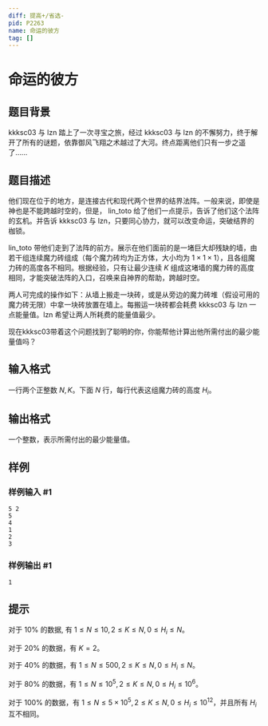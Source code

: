 ```yaml
---
diff: 提高+/省选-
pid: P2263
name: 命运的彼方
tag: []
---
```

# 命运的彼方
## 题目背景

kkksc03 与 lzn 踏上了一次寻宝之旅，经过 kkksc03 与 lzn 的不懈努力，终于解开了所有的谜题，依靠御风飞翔之术越过了大河。终点距离他们只有一步之遥了……

## 题目描述

他们现在位于的地方，是连接古代和现代两个世界的结界法阵。一般来说，即使是神也是不能跨越时空的，但是， lin\_toto 给了他们一点提示，告诉了他们这个法阵的玄机。并告诉 kkksc03 与 lzn，只要同心协力，就可以改变命运，突破结界的枷锁。

lin\_toto 带他们走到了法阵的前方。展示在他们面前的是一堵巨大却残缺的墙，由若干组连续魔力砖组成（每个魔力砖均为正方体，大小均为 $1\times1\times1$），且各组魔力砖的高度各不相同。根据经验，只有让最少连续 $K$ 组成这堵墙的魔力砖的高度相同，才能突破法阵的入口，召唤来自神界的帮助，跨越时空。

两人可完成的操作如下：从墙上搬走一块砖，或是从旁边的魔力砖堆（假设可用的魔力砖无限）中拿一块砖放置在墙上。每搬运一块砖都会耗费 kkksc03 与 lzn 一点能量值。lzn 希望让两人所耗费的能量值最少。

现在kkksc03带着这个问题找到了聪明的你，你能帮他计算出他所需付出的最少能量值吗？

## 输入格式

一行两个正整数 $N, K$。下面 $N$ 行，每行代表这组魔力砖的高度 $H _ i$。

## 输出格式

一个整数，表示所需付出的最少能量值。

## 样例

### 样例输入 #1
```
5 2
5
4
1
2
3

```
### 样例输出 #1
```
1
```
## 提示

对于 $10\%$ 的数据, 有 $1≤ N ≤ 10, 2 ≤ K ≤ N, 0 ≤ H _ i ≤ N$。

对于 $20\%$ 的数据，有 $K = 2$。

对于 $40\%$ 的数据，有 $1≤ N ≤ 500, 2 ≤ K ≤ N, 0 ≤ H _ i ≤ N$。

对于 $80\%$ 的数据，有 $1≤ N ≤ 10 ^ 5 , 2 ≤ K ≤ N, 0 ≤ H _ i ≤ 10 ^ 6$。

对于 $100\%$ 的数据，有 $1≤ N ≤ 5\times 10 ^ 5 , 2 ≤ K ≤ N, 0 ≤ H _ i ≤ 10 ^ {12}$，并且所有 $H _ i$ 互不相同。

